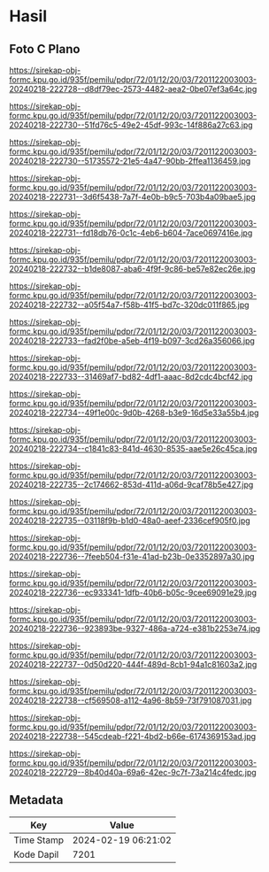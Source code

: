 # Hasil

## Foto C Plano

https://sirekap-obj-formc.kpu.go.id/935f/pemilu/pdpr/72/01/12/20/03/7201122003003-20240218-222728--d8df79ec-2573-4482-aea2-0be07ef3a64c.jpg

https://sirekap-obj-formc.kpu.go.id/935f/pemilu/pdpr/72/01/12/20/03/7201122003003-20240218-222730--51fd76c5-49e2-45df-993c-14f886a27c63.jpg

https://sirekap-obj-formc.kpu.go.id/935f/pemilu/pdpr/72/01/12/20/03/7201122003003-20240218-222730--51735572-21e5-4a47-90bb-2ffea1136459.jpg

https://sirekap-obj-formc.kpu.go.id/935f/pemilu/pdpr/72/01/12/20/03/7201122003003-20240218-222731--3d6f5438-7a7f-4e0b-b9c5-703b4a09bae5.jpg

https://sirekap-obj-formc.kpu.go.id/935f/pemilu/pdpr/72/01/12/20/03/7201122003003-20240218-222731--fd18db76-0c1c-4eb6-b604-7ace0697416e.jpg

https://sirekap-obj-formc.kpu.go.id/935f/pemilu/pdpr/72/01/12/20/03/7201122003003-20240218-222732--b1de8087-aba6-4f9f-9c86-be57e82ec26e.jpg

https://sirekap-obj-formc.kpu.go.id/935f/pemilu/pdpr/72/01/12/20/03/7201122003003-20240218-222732--a05f54a7-f58b-41f5-bd7c-320dc011f865.jpg

https://sirekap-obj-formc.kpu.go.id/935f/pemilu/pdpr/72/01/12/20/03/7201122003003-20240218-222733--fad2f0be-a5eb-4f19-b097-3cd26a356066.jpg

https://sirekap-obj-formc.kpu.go.id/935f/pemilu/pdpr/72/01/12/20/03/7201122003003-20240218-222733--31469af7-bd82-4df1-aaac-8d2cdc4bcf42.jpg

https://sirekap-obj-formc.kpu.go.id/935f/pemilu/pdpr/72/01/12/20/03/7201122003003-20240218-222734--49f1e00c-9d0b-4268-b3e9-16d5e33a55b4.jpg

https://sirekap-obj-formc.kpu.go.id/935f/pemilu/pdpr/72/01/12/20/03/7201122003003-20240218-222734--c1841c83-841d-4630-8535-aae5e26c45ca.jpg

https://sirekap-obj-formc.kpu.go.id/935f/pemilu/pdpr/72/01/12/20/03/7201122003003-20240218-222735--2c174662-853d-411d-a06d-9caf78b5e427.jpg

https://sirekap-obj-formc.kpu.go.id/935f/pemilu/pdpr/72/01/12/20/03/7201122003003-20240218-222735--03118f9b-b1d0-48a0-aeef-2336cef905f0.jpg

https://sirekap-obj-formc.kpu.go.id/935f/pemilu/pdpr/72/01/12/20/03/7201122003003-20240218-222736--7feeb504-f31e-41ad-b23b-0e3352897a30.jpg

https://sirekap-obj-formc.kpu.go.id/935f/pemilu/pdpr/72/01/12/20/03/7201122003003-20240218-222736--ec933341-1dfb-40b6-b05c-9cee69091e29.jpg

https://sirekap-obj-formc.kpu.go.id/935f/pemilu/pdpr/72/01/12/20/03/7201122003003-20240218-222736--923893be-9327-486a-a724-e381b2253e74.jpg

https://sirekap-obj-formc.kpu.go.id/935f/pemilu/pdpr/72/01/12/20/03/7201122003003-20240218-222737--0d50d220-444f-489d-8cb1-94a1c81603a2.jpg

https://sirekap-obj-formc.kpu.go.id/935f/pemilu/pdpr/72/01/12/20/03/7201122003003-20240218-222738--cf569508-a112-4a96-8b59-73f791087031.jpg

https://sirekap-obj-formc.kpu.go.id/935f/pemilu/pdpr/72/01/12/20/03/7201122003003-20240218-222738--545cdeab-f221-4bd2-b66e-6174369153ad.jpg

https://sirekap-obj-formc.kpu.go.id/935f/pemilu/pdpr/72/01/12/20/03/7201122003003-20240218-222729--8b40d40a-69a6-42ec-9c7f-73a214c4fedc.jpg


## Metadata

| Key        | Value               |
| ---------- | ------------------- |
| Time Stamp | 2024-02-19 06:21:02 |
| Kode Dapil | 7201                |



